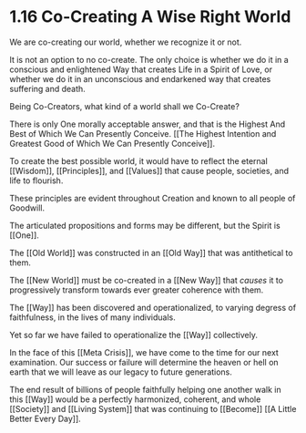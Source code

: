 # 1.16 Co-Creating A Wise Right World 
We are co-creating our world, whether we recognize it or not. 

It is not an option to no co-create. The only choice is whether we do it in a conscious and enlightened Way that creates Life in a Spirit of Love, or whether we do it in an unconscious and endarkened way that creates suffering and death. 

Being Co-Creators, what kind of a world shall we Co-Create? 

There is only One morally acceptable answer, and that is the Highest And Best of Which We Can Presently Conceive. [[The Highest Intention and Greatest Good of Which We Can Presently Conceive]]. 

To create the best possible world, it would have to reflect the eternal [[Wisdom]], [[Principles]], and [[Values]] that cause people, societies, and life to flourish. 

These principles are evident throughout Creation and known to all people of Goodwill. 

The articulated propositions and forms may be different, but the Spirit is [[One]]. 

The [[Old World]] was constructed in an [[Old Way]] that was antithetical to them. 

The [[New World]] must be co-created in a [[New Way]] that _causes_ it to progressively transform towards ever greater coherence with them. 

The [[Way]] has been discovered and operationalized, to varying degress of faithfulness, in the lives of many individuals. 

Yet so far we have failed to operationalize the [[Way]] collectively. 

In the face of this [[Meta Crisis]], we have come to the time for our next examination. Our success or failure will determine the heaven or hell on earth that we will leave as our legacy to future generations. 

The end result of billions of people faithfully helping one another walk in this [[Way]] would be a perfectly harmonized, coherent, and whole [[Society]] and [[Living System]] that was continuing to [[Become]] [[A Little Better Every Day]]. 
